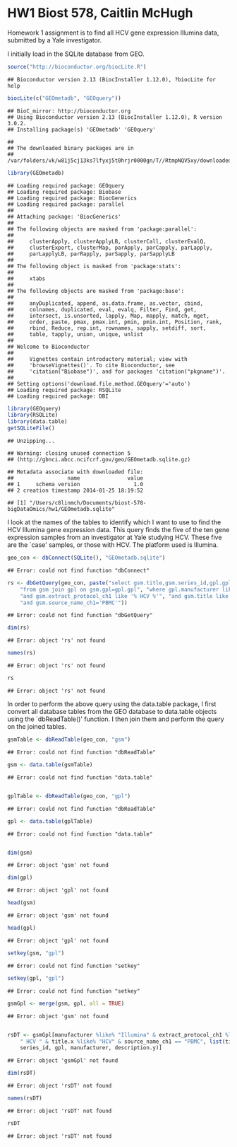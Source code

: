 HW1 Biost 578, Caitlin McHugh
========================================================

Homework 1 assignment is to find all HCV gene expression Illumina data, submitted by a Yale investigator. 

I initially load in the SQLite database from GEO.

```r
source("http://bioconductor.org/biocLite.R")
```

```
## Bioconductor version 2.13 (BiocInstaller 1.12.0), ?biocLite for help
```

```r
biocLite(c("GEOmetadb", "GEOquery"))
```

```
## BioC_mirror: http://bioconductor.org
## Using Bioconductor version 2.13 (BiocInstaller 1.12.0), R version 3.0.2.
## Installing package(s) 'GEOmetadb' 'GEOquery'
```

```
## 
## The downloaded binary packages are in
## 	/var/folders/vk/w81j5cj13ks7lfyxj5t0hrjr0000gn/T//RtmpNQV5xy/downloaded_packages
```

```r
library(GEOmetadb)
```

```
## Loading required package: GEOquery
## Loading required package: Biobase
## Loading required package: BiocGenerics
## Loading required package: parallel
## 
## Attaching package: 'BiocGenerics'
## 
## The following objects are masked from 'package:parallel':
## 
##     clusterApply, clusterApplyLB, clusterCall, clusterEvalQ,
##     clusterExport, clusterMap, parApply, parCapply, parLapply,
##     parLapplyLB, parRapply, parSapply, parSapplyLB
## 
## The following object is masked from 'package:stats':
## 
##     xtabs
## 
## The following objects are masked from 'package:base':
## 
##     anyDuplicated, append, as.data.frame, as.vector, cbind,
##     colnames, duplicated, eval, evalq, Filter, Find, get,
##     intersect, is.unsorted, lapply, Map, mapply, match, mget,
##     order, paste, pmax, pmax.int, pmin, pmin.int, Position, rank,
##     rbind, Reduce, rep.int, rownames, sapply, setdiff, sort,
##     table, tapply, union, unique, unlist
## 
## Welcome to Bioconductor
## 
##     Vignettes contain introductory material; view with
##     'browseVignettes()'. To cite Bioconductor, see
##     'citation("Biobase")', and for packages 'citation("pkgname")'.
## 
## Setting options('download.file.method.GEOquery'='auto')
## Loading required package: RSQLite
## Loading required package: DBI
```

```r
library(GEOquery)
library(RSQLite)
library(data.table)
getSQLiteFile()
```

```
## Unzipping...
```

```
## Warning: closing unused connection 5
## (http://gbnci.abcc.ncifcrf.gov/geo/GEOmetadb.sqlite.gz)
```

```
## Metadata associate with downloaded file:
##                 name               value
## 1     schema version                 1.0
## 2 creation timestamp 2014-01-25 18:19:52
```

```
## [1] "/Users/c8linmch/Documents/biost-578-bigDataOmics/hw1/GEOmetadb.sqlite"
```


I look at the names of the tables to identify which I want to use to find the HCV Illumina gene expression data.
This query finds the five of the ten gene expression samples from an investigator at Yale studying HCV. These five are the `case' samples, or those with HCV. The platform used is Illumina.


```r
geo_con <- dbConnect(SQLite(), "GEOmetadb.sqlite")
```

```
## Error: could not find function "dbConnect"
```

```r
rs <- dbGetQuery(geo_con, paste("select gsm.title,gsm.series_id,gpl.gpl,gpl.manufacturer,gpl.description", 
    "from gsm join gpl on gsm.gpl=gpl.gpl", "where gpl.manufacturer like 'Illumina%'", 
    "and gsm.extract_protocol_ch1 like '% HCV %'", "and gsm.title like '%HCV%'", 
    "and gsm.source_name_ch1='PBMC'"))
```

```
## Error: could not find function "dbGetQuery"
```

```r
dim(rs)
```

```
## Error: object 'rs' not found
```

```r
names(rs)
```

```
## Error: object 'rs' not found
```

```r
rs
```

```
## Error: object 'rs' not found
```


In order to perform the above query using the data.table package, I first convert all database tables from the GEO database to data.table objects using the `dbReadTable()' function.
I then join them and perform the query on the joined tables.


```r
gsmTable <- dbReadTable(geo_con, "gsm")
```

```
## Error: could not find function "dbReadTable"
```

```r
gsm <- data.table(gsmTable)
```

```
## Error: could not find function "data.table"
```

```r

gplTable <- dbReadTable(geo_con, "gpl")
```

```
## Error: could not find function "dbReadTable"
```

```r
gpl <- data.table(gplTable)
```

```
## Error: could not find function "data.table"
```

```r

dim(gsm)
```

```
## Error: object 'gsm' not found
```

```r
dim(gpl)
```

```
## Error: object 'gpl' not found
```

```r
head(gsm)
```

```
## Error: object 'gsm' not found
```

```r
head(gpl)
```

```
## Error: object 'gpl' not found
```

```r
setkey(gsm, "gpl")
```

```
## Error: could not find function "setkey"
```

```r
setkey(gpl, "gpl")
```

```
## Error: could not find function "setkey"
```

```r
gsmGpl <- merge(gsm, gpl, all = TRUE)
```

```
## Error: object 'gsm' not found
```

```r

rsDT <- gsmGpl[manufacturer %like% "Illumina" & extract_protocol_ch1 %like% 
    " HCV " & title.x %like% "HCV" & source_name_ch1 == "PBMC", list(title.x, 
    series_id, gpl, manufacturer, description.y)]
```

```
## Error: object 'gsmGpl' not found
```

```r
dim(rsDT)
```

```
## Error: object 'rsDT' not found
```

```r
names(rsDT)
```

```
## Error: object 'rsDT' not found
```

```r
rsDT
```

```
## Error: object 'rsDT' not found
```

